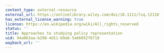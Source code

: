 ```yaml
---
content_type: external-resource
external_url: https://onlinelibrary.wiley.com/doi/10.1111/lsq.12110
has_external_license_warning: true
license: https://en.wikipedia.org/wiki/All_rights_reserved
status: ''
title: Approaches to studying policy representation
uid: 94a0b3aa-b298-4d11-b9a6-5a66052f6718
wayback_url: ''
---
```


